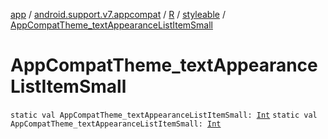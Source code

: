 [app](../../../index.md) / [android.support.v7.appcompat](../../index.md) / [R](../index.md) / [styleable](index.md) / [AppCompatTheme_textAppearanceListItemSmall](./-app-compat-theme_text-appearance-list-item-small.md)

# AppCompatTheme_textAppearanceListItemSmall

`static val AppCompatTheme_textAppearanceListItemSmall: `[`Int`](https://kotlinlang.org/api/latest/jvm/stdlib/kotlin/-int/index.html)
`static val AppCompatTheme_textAppearanceListItemSmall: `[`Int`](https://kotlinlang.org/api/latest/jvm/stdlib/kotlin/-int/index.html)